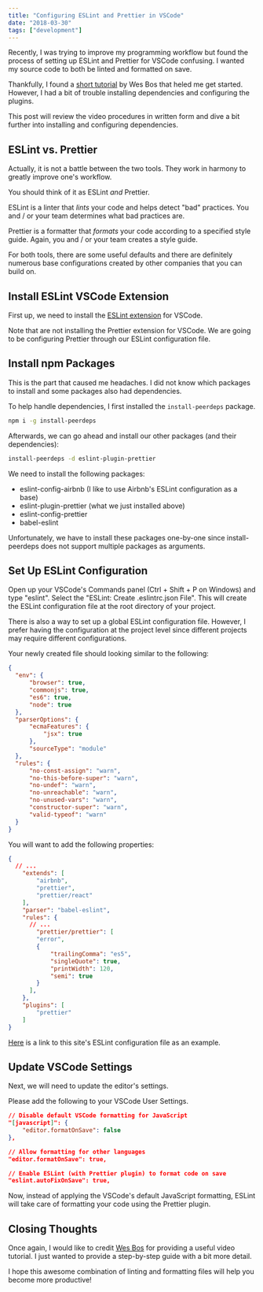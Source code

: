 ```yaml
---
title: "Configuring ESLint and Prettier in VSCode"
date: "2018-03-30"
tags: ["development"]
---
```


Recently, I was trying to improve my programming workflow but found the process of setting up ESLint and Prettier for VSCode confusing. I wanted my source code to both be linted and formatted on save.

Thankfully, I found a [short tutorial](https://www.youtube.com/watch?v=YIvjKId9m2c) by Wes Bos that heled me get started. However, I had a bit of trouble installing dependencies and configuring the plugins.

This post will review the video procedures in written form and dive a bit further into installing and configuring dependencies.

## ESLint vs. Prettier

Actually, it is not a battle between the two tools. They work in harmony to greatly improve one's workflow.

You should think of it as ESLint *and* Prettier.

ESLint is a linter that *lints* your code and helps detect "bad" practices. You and / or your team determines what bad practices are.

Prettier is a formatter that *formats* your code according to a specified style guide. Again, you and / or your team creates a style guide.

For both tools, there are some useful defaults and there are definitely numerous base configurations created by other companies that you can build on.

## Install ESLint VSCode Extension

First up, we need to install the [ESLint extension](https://marketplace.visualstudio.com/items?itemName=dbaeumer.vscode-eslint) for VSCode.

Note that are not installing the Prettier extension for VSCode. We are going to be configuring Prettier through our ESLint configuration file.

## Install npm Packages

This is the part that caused me headaches. I did not know which packages to install and some packages also had dependencies.

To help handle dependencies, I first installed the `install-peerdeps` package.

```bash
npm i -g install-peerdeps
```

Afterwards, we can go ahead and install our other packages (and their dependencies):

```bash
install-peerdeps -d eslint-plugin-prettier
```

We need to install the following packages:

* eslint-config-airbnb (I like to use Airbnb's ESLint configuration as a base)
* eslint-plugin-prettier (what we just installed above)
* eslint-config-prettier
* babel-eslint

Unfortunately, we have to install these packages one-by-one since install-peerdeps does not support multiple packages as arguments.

## Set Up ESLint Configuration

Open up your VSCode's Commands panel (Ctrl + Shift + P on Windows) and type "eslint". Select the "ESLint: Create .eslintrc.json File". This will create the ESLint configuration file at the root directory of your project.

There is also a way to set up a global ESLint configuration file. However, I prefer having the configuration at the project level since different projects may require different configurations.

Your newly created file should looking similar to the following:

```json
{
  "env": {
      "browser": true,
      "commonjs": true,
      "es6": true,
      "node": true
  },
  "parserOptions": {
      "ecmaFeatures": {
          "jsx": true
      },
      "sourceType": "module"
  },
  "rules": {
      "no-const-assign": "warn",
      "no-this-before-super": "warn",
      "no-undef": "warn",
      "no-unreachable": "warn",
      "no-unused-vars": "warn",
      "constructor-super": "warn",
      "valid-typeof": "warn"
  }
}
```

You will want to add the following properties:

```json
{
  // ...
    "extends": [
        "airbnb",
        "prettier",
        "prettier/react"
    ],
    "parser": "babel-eslint",
    "rules": {
      // ...
        "prettier/prettier": [
        "error",
        {
            "trailingComma": "es5",
            "singleQuote": true,
            "printWidth": 120,
            "semi": true
        }
      ],
    },
    "plugins": [
        "prettier"
    ]
}
```

[Here](https://github.com/davidlamt/davidtranscend-com-gatsby/blob/master/.eslintrc.json) is a link to this site's ESLint configuration file as an example.

## Update VSCode Settings

Next, we will need to update the editor's settings.

Please add the following to your VSCode User Settings.

```json
// Disable default VSCode formatting for JavaScript
"[javascript]": {
    "editor.formatOnSave": false
},

// Allow formatting for other languages
"editor.formatOnSave": true,

// Enable ESLint (with Prettier plugin) to format code on save
"eslint.autoFixOnSave": true,
```

Now, instead of applying the VSCode's default JavaScript formatting, ESLint will take care of formatting your code using the Prettier plugin.

## Closing Thoughts

Once again, I would like to credit [Wes Bos](https://wesbos.com/) for providing a useful video tutorial. I just wanted to provide a step-by-step guide with a bit more detail.

I hope this awesome combination of linting and formatting files will help you become more productive!
